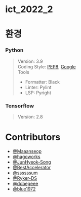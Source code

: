# ict_2022_2

# 환경

### Python
> Version: 3.9  
> Coding Style: [PEP8](https://www.python.org/dev/peps/pep-0008/), [Google](https://google.github.io/styleguide/pyguide.html)  
> Tools  
>   - Formatter: Black
>   - Linter: Pylint
>   - LSP: Pyright

### Tensorflow
> Version: 2.8


# Contributors
  - [@Maaanseop](https://github.com/Maaanseop)  
  - [@hagoworks](https://github.com/hagoworks)  
  - [@JunHyeok-Song](https://github.com/JunHyeok-Song)  
  - [@BestAccelerator](https://github.com/BestAccelerator)  
  - [@ssssssum](https://github.com/ssssssum)  
  - [@Ryker-DS](https://github.com/Ryker-DS)  
  - [@ddaegeee](https://github.com/ddaegeee)
  - [@blue1972](https://github.com/blue1972)  
